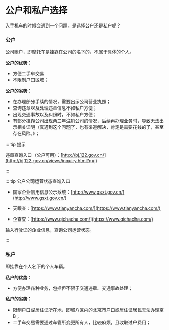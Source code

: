 # 公户和私户选择

入手机车的时候会遇到一个问题，是选择公户还是私户呢？

### 公户

公司账户，即摩托车是挂靠在公司的名下的，不属于具体的个人。

**公户的优势：**

- 方便二手车交易
- 不限制户口区域；

**公户的劣势：**

- 在办理部分手续的情况，需要出示公司营业执照；
- 查询违章以及处理违章信息不如私户方便；
- 出现交通事故以及纠纷时，不如私户方便；
- 有部分挂靠公司出现两三年注销公司的情况，后续再办理业务时，导致无法出示相关证明（真遇到这个问题了，也有渠道解决，肯定是需要花钱的了，甚至存在风险。）；

::: tip 提示

违章查询入口（公户可用）：[http://bj.122.gov.cn/](http://bj.122.gov.cn/views/inquiry.html?q=j)

::: 

::: tip 公户公司运营状态查询入口

- 国家企业信用信息公示系统：[http://www.gsxt.gov.cn/](http://www.gsxt.gov.cn/)

- 天眼查：[https://www.tianyancha.com/](https://www.tianyancha.com/)

- 企查查：[https://www.qichacha.com/](https://www.qichacha.com/)

输入行驶证的企业信息，查询公司运营状态。

::: 


### 私户

即挂靠在个人名下的个人车辆。

**私户的优势：**

- 方便办理各种业务，包括但不限于交通违章、交通事故处理；

**私户的劣势：**

- 限制户口或居住证所在地，即城八区内的北京市户口或居住证居民无法办理京B；
- 二手车交易需要通过车管所变更所有人，比较麻烦，且收取过户费用；
